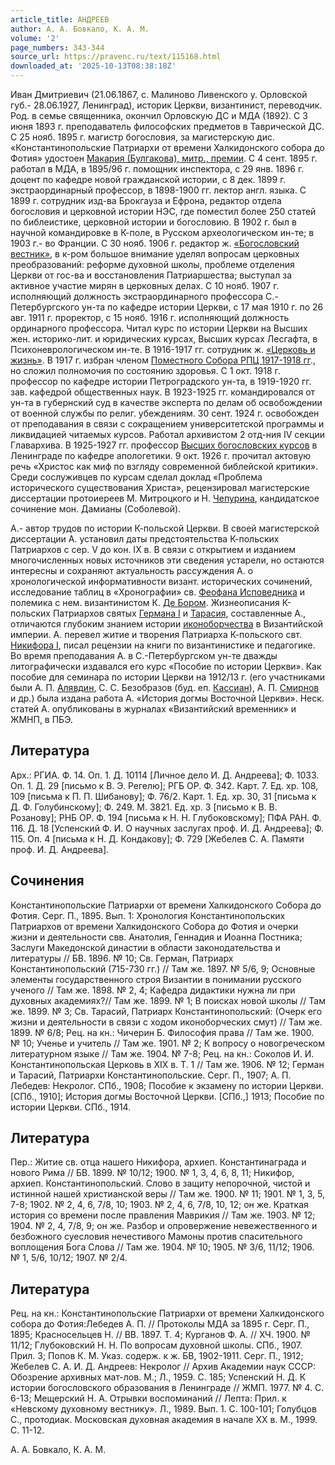 ```yaml
---
article_title: АНДРЕЕВ
author: А. А. Бовкало, К. А. М.
volume: '2'
page_numbers: 343-344
source_url: https://pravenc.ru/text/115168.html
downloaded_at: '2025-10-13T08:38:18Z'
---
```


Иван Дмитриевич (21.06.1867, с. Малиново Ливенского у. Орловской губ.- 28.06.1927, Ленинград), историк Церкви, византинист, переводчик. Род. в семье священника, окончил Орловскую ДС и МДА (1892). С 3 июня 1893 г. преподаватель философских предметов в Таврической ДС. С 25 нояб. 1895 г. магистр богословия, за магистерскую дис. «Константинопольские Патриархи от времени Халкидонского собора до Фотия» удостоен [Макария (Булгакова), митр., премии](<https://pravenc.ru/text/Макария (Булгакова)  митр   премии.html>). С 4 сент. 1895 г. работал в МДА, в 1895/96 г. помощник инспектора, с 29 янв. 1896 г. доцент по кафедре новой гражданской истории, с 8 дек. 1899 г. экстраординарный профессор, в 1898-1900 гг. лектор англ. языка. С 1899 г. сотрудник изд-ва Брокгауза и Ефрона, редактор отдела богословия и церковной истории НЭС, где поместил более 250 статей по библеистике, церковной истории и богословию. В 1902 г. был в научной командировке в К-поле, в Русском археологическом ин-те; в 1903 г.- во Франции. С 30 нояб. 1906 г. редактор ж. [«Богословский вестник»](<https://pravenc.ru/text/ Богословский вестник .html>), в к-ром большое внимание уделял вопросам церковных преобразований: реформе духовной школы, проблеме отделения Церкви от гос-ва и восстановления Патриаршества; выступал за активное участие мирян в церковных делах. С 10 нояб. 1907 г. исполняющий должность экстраординарного профессора С.-Петербургского ун-та по кафедре истории Церкви, с 17 мая 1910 г. по 26 авг. 1911 г. проректор, с 15 нояб. 1916 г. исполняющий должность ординарного профессора. Читал курс по истории Церкви на Высших жен. историко-лит. и юридических курсах, Высших курсах Лесгафта, в Психоневрологическом ин-те. В 1916-1917 гг. сотрудник ж. [«Церковь и жизнь»](<https://pravenc.ru/text/ Церковь и жизнь .html>). В 1917 г. избран членом [Поместного Собора РПЦ 1917-1918 гг](<https://pravenc.ru/text/Поместного Собора РПЦ 1917-1918 гг.html>)., но сложил полномочия по состоянию здоровья. С 1 окт. 1918 г. профессор по кафедре истории Петроградского ун-та, в 1919-1920 гг. зав. кафедрой общественных наук. В 1923-1925 гг. командировался от ун-та в губернский суд в качестве эксперта по делам об освобождении от военной службы по религ. убеждениям. 30 сент. 1924 г. освобожден от преподавания в связи с сокращением университетской программы и ликвидацией читаемых курсов. Работал архивистом 2 отд-ния IV секции Главархива. В 1925-1927 гг. профессор [Высших богословских курсов](<https://pravenc.ru/text/Высших богословских курсов.html>) в Ленинграде по кафедре апологетики. 9 окт. 1926 г. прочитал актовую речь «Христос как миф по взгляду современной библейской критики». Среди сослуживцев по курсам сделал доклад «Проблема исторического существования Христа», рецензировал магистерские диссертации протоиереев М. Митроцкого и Н. [Чепурина](https://pravenc.ru/text/Чепурина.html), кандидатское сочинение мон. Дамианы (Соболевой).

А.- автор трудов по истории К-польской Церкви. В своей магистерской диссертации А. установил даты предстоятельства К-польских Патриархов с сер. V до кон. IX в. В связи с открытием и изданием многочисленных новых источников эти сведения устарели, но остаются интересны и сохраняют актуальность рассуждения А. о хронологической информативности визант. исторических сочинений, исследование таблиц в «Хронографии» св. [Феофана Исповедника](<https://pravenc.ru/text/Феофан Исповедник.html>) и полемика с нем. византинистом К. [Де Бором](<https://pravenc.ru/text/Де Бором.html>). Жизнеописания К-польских Патриархов святых [Германа I](<https://pravenc.ru/text/Германа I.html>) и [Тарасия](https://pravenc.ru/text/Тарасия.html), составленные А., отличаются глубоким знанием истории [иконоборчества](https://pravenc.ru/text/иконоборчества.html) в Византийской империи. А. перевел житие и творения Патриарха К-польского свт. [Никифора I](<https://pravenc.ru/text/Никифор I.html>), писал рецензии на книги по византинистике и педагогике. Во время преподавания А. в С.-Петербургском ун-те дважды литографически издавался его курс «Пособие по истории Церкви». Как пособие для семинара по истории Церкви на 1912/13 г. (его участниками были А. П. [Алявдин](https://pravenc.ru/text/Алявдин.html), С. С. Безобразов (буд. еп. [Кассиан](https://pravenc.ru/text/Кассиан.html)), А. П. [Смирнов](<https://pravenc.ru/text/Смирнов И  К.html>) и др.) была издана работа А. «История догмы Восточной Церкви». Неск. статей А. опубликованы в журналах «Византийский временник» и ЖМНП, в ПБЭ.

## Литература

Арх.: РГИА. Ф. 14. Оп. 1. Д. 10114 [Личное дело И. Д. Андреева]; Ф. 1033. Оп. 1. Д. 29 [письмо к В. Э. Регелю]; РГБ ОР. Ф. 342. Карт. 7. Ед. хр. 108, 109 [письма к П. П. Шибанову]; Ф. 76/2. Карт. 1. Ед. хр. 30, 31 [письма к Д. Ф. Голубинскому]; Ф. 249. М. 3821. Ед. хр. 3 [письмо к В. В. Розанову]; РНБ ОР. Ф. 194 [письма к Н. Н. Глубоковскому]; ПФА РАН. Ф. 116. Д. 18 [Успенский Ф. И. О научных заслугах проф. И. Д. Андреева]; Ф. 115. Оп. 4 [письма к Н. Д. Кондакову]; Ф. 729 [Жебелев С. А. Памяти проф. И. Д. Андреева].

## Сочинения

Константинопольские Патриархи от времени Халкидонского Собора до Фотия. Серг. П., 1895. Вып. 1: Хронология Константинопольских Патриархов от времени Халкидонского Собора до Фотия и очерки жизни и деятельности свв. Анатолия, Геннадия и Иоанна Постника; Заслуги Македонской династии в области законодательства и литературы // БВ. 1896. № 10; Св. Герман, Патриарх Константинопольский (715-730 гг.) // Там же. 1897. № 5/6, 9; Основные элементы государственного строя Византии в понимании русского ученого // Там же. 1898. № 2, 4; Кафедра дидактики нужна ли при духовных академиях?// Там же. 1899. № 1; В поисках новой школы // Там же. 1899. № 3; Св. Тарасий, Патриарх Константинопольский: (Очерк его жизни и деятельности в связи с ходом иконоборческих смут) // Там же. 1899. № 6/8; Рец. на кн.: Чичерин Б. Философия права // Там же. 1900. № 10; Ученье и учитель // Там же. 1901. № 2; К вопросу о новогреческом литературном языке // Там же. 1904. № 7-8; Рец. на кн.: Соколов И. И. Константинопольская Церковь в XIX в. Т. 1 // Там же. 1906. № 12; Герман и Тарасий, Патриархи Константинопольские. Серг. П., 1907; А. П. Лебедев: Некролог. СПб., 1908; Пособие к экзамену по истории Церкви. [СПб., 1910]; История догмы Восточной Церкви. [СПб.,] 1913; Пособие по истории Церкви. СПб., 1914.

## Литература

Пер.: Житие св. отца нашего Никифора, архиеп. Константинаграда и нового Рима // БВ. 1899. № 10/12; 1900. № 1, 3, 4, 6, 8, 11; Никифор, архиеп. Константинопольский. Слово в защиту непорочной, чистой и истинной нашей христианской веры // Там же. 1900. № 11; 1901. № 1, 3, 5, 7-8; 1902. № 2, 4, 6, 7/8, 10; 1903. № 2, 4, 6, 7/8, 10, 12; он же. Краткая история со времени после правления Маврикия // Там же. 1903. № 12; 1904. № 2, 4, 7/8, 9; он же. Разбор и опровержение невежественного и безбожного суесловия нечестивого Мамоны против спасительного воплощения Бога Слова // Там же. 1904. № 10; 1905. № 3/6, 11/12; 1906. № 1, 5/6, 10/12; 1907. № 2/4.

## Литература

Рец. на кн.: Константинопольские Патриархи от времени Халкидонского собора до Фотия:Лебедев А. П. // Протоколы МДА за 1895 г. Серг. П., 1895; Красносельцев Н. // ВВ. 1897. Т. 4; Курганов Ф. А. // ХЧ. 1900. № 11/12; Глубоковский Н. Н. По вопросам духовной школы. СПб., 1907. Прил. 3; Попов К. М. Указ. содерж. к ж. БВ, 1902-1911. Серг. П., 1912; Жебелев С. А. И. Д. Андреев: Некролог // Архив Академии наук СССР: Обозрение архивных мат-лов. М.; Л., 1959. С. 185; Успенский Н. Д. К истории богословского образования в Ленинграде // ЖМП. 1977. № 4. С. 6-13; Мещерский Н. А. Отрывки воспоминаний // Лепта: Прил. к «Невскому духовному вестнику». Л., 1989. Вып. 1. С. 100-101; Голубцов С., протодиак. Московская духовная академия в начале XX в. М., 1999. С. 11-12.

А. А. Бовкало, К. А. М.
